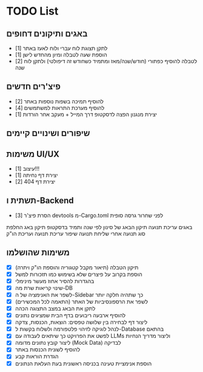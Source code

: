 # TODO List

## באגים ותיקונים דחופים

- [1] לתקן תצוגת לוח עברי ולוח לאעז באתר
- [1] הוספת שעה לטבלה ומיון מהחדש לישן
- [2] לטבלה להוסיף כפתורי (חודש/שנה/מאז ומתמיד כשחודש זה דיפולטי) ולתקן לוח שנה

## פיצ'רים חדשים

- [2] להוסיף תמיכה בשפות נוספות באתר
- [4] להוסיף מערכת התראות למשתמשים
- [1] יצירת מנגנון הפצה לדסקטופ דרך המייל + מעקב אחר הורדות

## שיפורים ושינויים קיימים

## משימות UI/UX

- [1] עיצוב!!!
- [1] יצירת דף נחיתה
- [2] יצירת דף 404

## תשתית ו-Backend

- [3] הסרת פיצ'ר devtools מ-Cargo.toml לפני שחרור גרסה סופית

באגים
עריכת תנועה
תיקון הבאג של סינון לפי שנה ותמיד בדסקטופ
תיקון באג החלפת סוג תנועה אחרי שליחת תנועה
שיפור עריכת תנועה ועריכת הו"ק

## משימות שהושלמו

- [x] תיקון הטבלה (תיאור מקבל קטגוריה והוספת הו"ק ויתרה)
- [x] הוספת בקרוב על פיצרים שלא בשימוש כמו תזכורות למשל
- [x] בהגדרות להסיר אחוז מעשר מינימלי
- [x] שינוי קריאות שרת מה-DB
- [x] לשפר את האנימציה של ה-Sidebar כך שתהיה חלקה יותר
- [x] לשפר את הרספונסיביות של האתר (התאמה לכל המכשירים)
- [x] לתקן את הבאג במצב התצוגה הכהה
- [x] להוסיף ארבעה ריבועים בדף הבית שמציגים נתונים
- [x] ליצור דף לבחירה בין שלושה טפסים: הוצאות, הכנסות, צדקה
- [x] לנהל לוגיקה לזיהוי פלטפורמה ולשלוח בקשות ל-Database בהתאם
- [x] לפשט את הפרויקט כך שיתאים לעבודה עם LLMs וליצור מדריך הנחיות
- [x] ליצור קובץ נתונים מדומה (Mock Data) לבדיקה
- [x] להוסיף לשונית הכנסות באתר
- [x] הגדרת הוראות קבע
- [x] הוספת אנימציית טעינה בכניסה ראשונית בעת העלאת הנתונים
